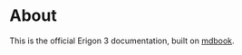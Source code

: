 # About

This is the official Erigon 3 documentation, built on [mdbook](https://rust-lang.github.io/mdBook/).

